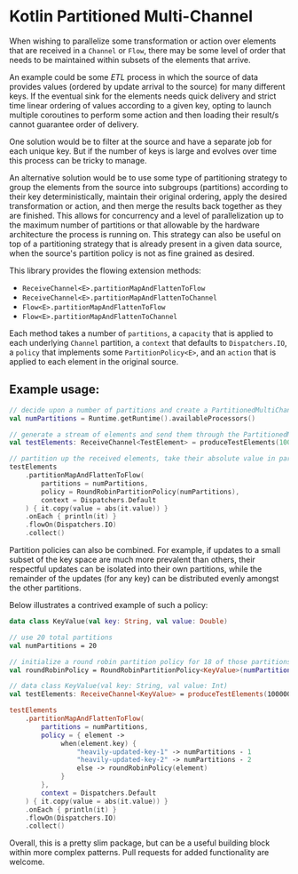 # Kotlin Partitioned Multi-Channel

When wishing to parallelize some transformation or action over elements that are received in a `Channel` or `Flow`, 
there may be some level of order that needs to be maintained within subsets of the elements that arrive.

An example could be some *ETL* process in which the source of data provides values (ordered by update arrival to the 
source) for many different keys. If the eventual sink for the elements needs quick delivery and strict time linear 
ordering of values according to a given key, opting to launch multiple coroutines to perform some action and then 
loading their result/s cannot guarantee order of delivery.

One solution would be to filter at the source and have a separate job for each unique key. But if the number of
keys is large and evolves over time this process can be tricky to manage.

An alternative solution would be to use some type of partitioning strategy to group the elements from the source into
subgroups (partitions) according to their key deterministically, maintain their original ordering, apply the desired
transformation or action, and then merge the results back together as they are finished. This allows for concurrency
and a level of parallelization up to the maximum number of partitions or that allowable by the hardware architecture the
process is running on. This strategy can also be useful on top of a partitioning strategy that is already present in a
given data source, when the source's partition policy is not as fine grained as desired.

This library provides the flowing extension methods: 
* `ReceiveChannel<E>.partitionMapAndFlattenToFlow`
* `ReceiveChannel<E>.partitionMapAndFlattenToChannel`
* `Flow<E>.partitionMapAndFlattenToFlow`
* `Flow<E>.partitionMapAndFlattenToChannel`

Each method takes a number of `partitions`, a `capacity` that is applied to each underlying `Channel` partition, a
`context` that defaults to `Dispatchers.IO`, a `policy` that implements some `PartitionPolicy<E>`, and an `action` that
is applied to each element in the original source.


## Example usage: 

```kotlin
// decide upon a number of partitions and create a PartitionedMultiChannel
val numPartitions = Runtime.getRuntime().availableProcessors()

// generate a stream of elements and send them through the PartitionedMultiChannel 
val testElements: ReceiveChannel<TestElement> = produceTestElements(10000000000)

// partition up the received elements, take their absolute value in parallel, and then flatten into a flow
testElements
    .partitionMapAndFlattenToFlow(
        partitions = numPartitions,
        policy = RoundRobinPartitionPolicy(numPartitions),
        context = Dispatchers.Default
    ) { it.copy(value = abs(it.value)) }
    .onEach { println(it) }
    .flowOn(Dispatchers.IO)
    .collect()
```

Partition policies can also be combined. For example, if updates to a small subset of the key space are much more 
prevalent than others, their respectful updates can be isolated into their own partitions, while the remainder of
the updates (for any key) can be distributed evenly amongst the other partitions. 

Below illustrates a contrived example of such a policy:

```kotlin
data class KeyValue(val key: String, val value: Double)

// use 20 total partitions
val numPartitions = 20

// initialize a round robin partition policy for 18 of those partitions
val roundRobinPolicy = RoundRobinPartitionPolicy<KeyValue>(numPartitions - 2)

// data class KeyValue(val key: String, val value: Int)
val testElements: ReceiveChannel<KeyValue> = produceTestElements(10000000000)

testElements
    .partitionMapAndFlattenToFlow(
        partitions = numPartitions,
        policy = { element ->
             when(element.key) {
                 "heavily-updated-key-1" -> numPartitions - 1
                 "heavily-updated-key-2" -> numPartitions - 2
                 else -> roundRobinPolicy(element)
             }
        },
        context = Dispatchers.Default
    ) { it.copy(value = abs(it.value)) }
    .onEach { println(it) }
    .flowOn(Dispatchers.IO)
    .collect()
```

Overall, this is a pretty slim package, but can be a useful building block within more complex patterns. Pull requests 
for added functionality are welcome.  
